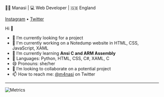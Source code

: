 <!--<div align='center'>-->
  👩‍💻 Manasi | 💻 Web Developer | 🇬🇧 England 

  [Instagram](https://www.instagram.com/m4nasi/) • [Twitter](https://twitter.com/m4nasi) 

  Hi 👋
  - 🔭 I’m currently looking for a project 
  - 🎈 I'm currently working on a Notedump website in HTML, CSS, JavaScript, XAML
  - 🌱 I’m currently learning **Ansi C and ARM Assembly**
  - 💬 Languages: Python, HTML, CSS, C#, XAML, C
  - 😄 Pronouns: she/her
  - 👯 I’m looking to collaborate on a potential project
  - 📫 How to reach me: [@m4nasi](https://twitter.com/m4nasi) on Twitter
  <hr>
  <!--<img align="centre" src="https://github-readme-stats.vercel.app/api?username=m4nasi&theme=dark&show_icons=true" /> -->
  <!--<img align="centre" src="https://github-readme-stats.vercel.app/api/top-langs/?username=m4nasi&layout=compact" />-->
  <!--**m4nasi/m4nasi** is a ✨ _special_ ✨ repository because its `README.md` (this file) appears on your GitHub profile.-->

  ![Metrics](https://metrics.lecoq.io/m4nasi?template=classic&base.header=0&base.activity=0&base.community=0&base.repositories=0&base.metadata=0&languages=1&config.timezone=Europe%2FLondon&config.animated=true)

<!--
<hr> 
<br>
✰ Statistics provided by [lowlighter/metrics](https://github.com/lowlighter/metrics#%EF%B8%8F-languages)
-->
